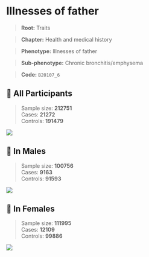 # Illnesses of father
> **Root:** Traits  

> **Chapter:** Health and medical history  

> **Phenotype:** Illnesses of father  

> **Sub-phenotype:** Chronic bronchitis/emphysema  

> **Code:** `B20107_6`

## 🧪 All Participants  
> Sample size: **212751**  
> Cases: **21272**  
> Controls: **191479**
<img src="/Traits/Figures/ALL/B20107_6.png"/>
<CsvTable src="/Traits_Data/ALL/LG_B20107_6.csv" label="🔍 View full results" />

## 👨 In Males  
> Sample size: **100756**  
> Cases: **9163**  
> Controls: **91593**
<img src="/Traits/Figures/Male/B20107_6.png"/>
<CsvTable src="/Traits_Data/Male/LG_B20107_6.csv" label="🔍 View full results" />

## 👩 In Females  
> Sample size: **111995**  
> Cases: **12109**  
> Controls: **99886**
<img src="/Traits/Figures/Female/B20107_6.png"/>
<CsvTable src="/Traits_Data/Female/LG_B20107_6.csv" label="🔍 View full results" />
